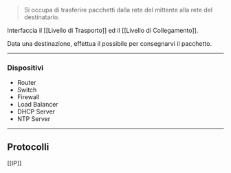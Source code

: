 >Si occupa di trasferire pacchetti dalla rete del mittente alla rete del destinatario.

Interfaccia il [[Livello di Trasporto]] ed il [[Livello di Collegamento]].

Data una destinazione, effettua il possibile per consegnarvi il pacchetto.

---

### Dispositivi
- Router
- Switch
- Firewall
- Load Balancer
- DHCP Server
- NTP Server

---


## Protocolli

[[IP]]